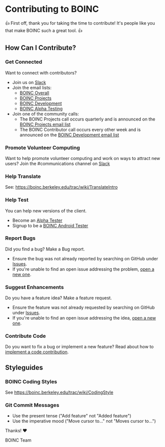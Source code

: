# Contributing to BOINC
:+1: First off, thank you for taking the time to contribute! It's people like you that make BOINC such a great tool. :+1:

## How Can I Contribute?

### Get Connected
Want to connect with contributors?
* Join us on [Slack](https://join.slack.com/t/boincworkspace/shared_invite/enQtNzA3MTQ4NDA0Njc4LTM4NTEyZTY1MWEwZjAyNTVmOTg3NDA2NjVjZDQzMWQ3NmFjYTc4MTNkNTEyNjRkOTQ4MWU5Nzk3NzRhNTg0NDI)
* Join the email lists:
  * [BOINC Overall](https://groups.google.com/forum/#!forum/boinc_admin)
  * [BOINC Projects](https://groups.google.com/a/ssl.berkeley.edu/forum/#!forum/boinc_projects)
  * [BOINC Development](https://groups.google.com/a/ssl.berkeley.edu/forum/#!forum/boinc_dev)
  * [BOINC Alpha Testing](https://groups.google.com/a/ssl.berkeley.edu/forum/#!forum/boinc_alpha)
* Join one of the community calls:
  * The BOINC Projects call occurs quarterly and is announced on the [BOINC Projects email list](https://groups.google.com/a/ssl.berkeley.edu/forum/#!forum/boinc_projects)
  * The BOINC Contributor call occurs every other week and is announced on the [BOINC Development email list](https://groups.google.com/a/ssl.berkeley.edu/forum/#!forum/boinc_dev)

### Promote Volunteer Computing
Want to help promote volunteer computing and work on ways to attract new users? Join the #communications channel on [Slack](https://join.slack.com/t/boincworkspace/shared_invite/enQtNzA3MTQ4NDA0Njc4LTM4NTEyZTY1MWEwZjAyNTVmOTg3NDA2NjVjZDQzMWQ3NmFjYTc4MTNkNTEyNjRkOTQ4MWU5Nzk3NzRhNTg0NDI)

### Help Translate
See: https://boinc.berkeley.edu/trac/wiki/TranslateIntro

### Help Test
You can help new versions of the client.
* Become an [Alpha Tester](https://boinc.berkeley.edu/trac/wiki/AlphaInstructions)
* Signup to be a [BOINC Android Tester](https://groups.google.com/forum/#!forum/boinc-android-testing)

### Report Bugs
Did you find a bug? Make a Bug report.
* Ensure the bug was not already reported by searching on GitHub under [Issues](https://github.com/BOINC/boinc/issues).
* If you're unable to find an open issue addressing the problem, [open a new one](https://github.com/BOINC/boinc/issues/new).

### Suggest Enhancements
Do you have a feature idea? Make a feature request.
* Ensure the feature was not already requested by searching on GitHub under [Issues](https://github.com/BOINC/boinc/issues).
* If you're unable to find an open issue addressing the idea, [open a new one](https://github.com/BOINC/boinc/issues/new).

### Contribute Code
Do you want to fix a bug or implement a new feature?  Read about how to [implement a code contribution](https://github.com/BOINC/boinc-policy/blob/master/Development_Documents/Development_Workflow.md#2-implementation).

## Styleguides

### BOINC Coding Styles
See https://boinc.berkeley.edu/trac/wiki/CodingStyle

### Git Commit Messages
* Use the present tense ("Add feature" not "Added feature")
* Use the imperative mood ("Move cursor to..." not "Moves cursor to...")


Thanks! :heart:

BOINC Team
